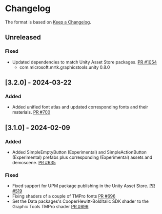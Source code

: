 # Changelog

The format is based on [Keep a Changelog](https://keepachangelog.com/en/1.1.0/).

## Unreleased

### Fixed

* Updated dependencies to match Unity Asset Store packages. [PR #1054](https://github.com/MixedRealityToolkit/MixedRealityToolkit-Unity/pull/1054)
  * com.microsoft.mrtk.graphicstools.unity 0.8.0

## [3.2.0] - 2024-03-22

### Added

* Added unified font atlas and updated corresponding fonts and their materials. [PR #700](https://github.com/MixedRealityToolkit/MixedRealityToolkit-Unity/pull/700)

## [3.1.0] - 2024-02-09

### Added

* Added SimpleEmptyButton (Experimental) and SimpleActionButton (Experimental) prefabs plus corresponding (Experimental) assets and demoscene. [PR #635](https://github.com/MixedRealityToolkit/MixedRealityToolkit-Unity/pull/635)

### Fixed
  
* Fixed support for UPM package publishing in the Unity Asset Store. [PR #519](https://github.com/MixedRealityToolkit/MixedRealityToolkit-Unity/pull/519)
* Fixing shaders of a couple of TMPro fonts [PR #696](https://github.com/MixedRealityToolkit/MixedRealityToolkit-Unity/pull/696)
* Set the Data packages's CooperHewitt-BoldItalic SDK shader to the Graphic Tools TMPro shader [PR #696](https://github.com/MixedRealityToolkit/MixedRealityToolkit-Unity/pull/696)
